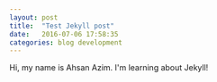 ```yaml
---
layout: post
title:  "Test Jekyll post"
date:   2016-07-06 17:58:35
categories: blog development
---
```


Hi, my name is Ahsan Azim. I'm learning about Jekyll!
